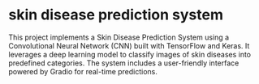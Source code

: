 # skin disease prediction system
 This project implements a Skin Disease Prediction System using a Convolutional Neural Network (CNN) built with TensorFlow and Keras. It leverages a deep learning model to classify images of skin diseases into predefined categories. The system includes a user-friendly interface powered by Gradio for real-time predictions.
